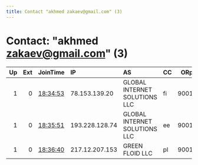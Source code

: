 ```yaml
---
title: Contact "akhmed zakaev@gmail.com" (3)
---
```


# Contact: "akhmed zakaev@gmail.com" (3)

|   Up |   Ext | JoinTime                                                                                              | IP             | AS                            | CC   |   ORp |   Dirp | OS    | Version   | Nickname          |   eFamMembers |
|-----:|------:|:------------------------------------------------------------------------------------------------------|:---------------|:------------------------------|:-----|------:|-------:|:------|:----------|:------------------|--------------:|
|    1 |     0 | [18:34:53](https://nusenu.github.io/OrNetStats/w/relay/42E90AF7F11DF84FA8AE44C300D61780A874A207.html) | 78.153.139.20  | GLOBAL INTERNET SOLUTIONS LLC | fi   |  9001 |      0 | Linux | 0.4.5.16  | MEG9Arelays       |             1 |
|    1 |     0 | [18:35:51](https://nusenu.github.io/OrNetStats/w/relay/ABCB0D81243DC210CE70CC32073FBD6A6D8D29B0.html) | 193.228.128.74 | GLOBAL INTERNET SOLUTIONS LLC | ee   |  9001 |      0 | Linux | 0.4.5.16  | MEGA8888relays    |             1 |
|    1 |     0 | [18:36:40](https://nusenu.github.io/OrNetStats/w/relay/7E138BE3C5F23DF094FE334362E02208F1F1AF47.html) | 217.12.207.153 | GREEN FLOID LLC               | pl   |  9001 |      0 | Linux | 0.4.5.16  | MEGA1234567relays |             1 |
